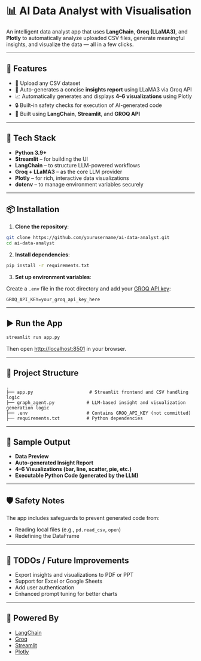 # 📊 AI Data Analyst with Visualisation

An intelligent data analyst app that uses **LangChain**, **Groq (LLaMA3)**, and **Plotly** to automatically analyze uploaded CSV files, generate meaningful insights, and visualize the data — all in a few clicks.

---

## 🚀 Features

* 📁 Upload any CSV dataset
* 🧠 Auto-generates a concise **insights report** using LLaMA3 via Groq API
* 📈 Automatically generates and displays **4–6 visualizations** using Plotly
* 🔒 Built-in safety checks for execution of AI-generated code
* 💬 Built using **LangChain**, **Streamlit**, and **GROQ API**

---

## 🧰 Tech Stack

* **Python 3.9+**
* **Streamlit** – for building the UI
* **LangChain** – to structure LLM-powered workflows
* **Groq + LLaMA3** – as the core LLM provider
* **Plotly** – for rich, interactive data visualizations
* **dotenv** – to manage environment variables securely

---

## 📦 Installation

1. **Clone the repository**:

```bash
git clone https://github.com/yourusername/ai-data-analyst.git
cd ai-data-analyst
```

2. **Install dependencies**:

```bash
pip install -r requirements.txt
```

3. **Set up environment variables**:

Create a `.env` file in the root directory and add your [GROQ API key](https://console.groq.com/):

```env
GROQ_API_KEY=your_groq_api_key_here
```

---

## ▶️ Run the App

```bash
streamlit run app.py
```

Then open [http://localhost:8501](http://localhost:8501) in your browser.

---

## 📂 Project Structure

```
.
├── app.py                     # Streamlit frontend and CSV handling logic
├── graph_agent.py            # LLM-based insight and visualization generation logic
├── .env                      # Contains GROQ_API_KEY (not committed)
├── requirements.txt          # Python dependencies
```

---

## 📸 Sample Output

* **Data Preview**
* **Auto-generated Insight Report**
* **4–6 Visualizations (bar, line, scatter, pie, etc.)**
* **Executable Python Code (generated by the LLM)**

---

## 🛡️ Safety Notes

The app includes safeguards to prevent generated code from:

* Reading local files (e.g., `pd.read_csv`, `open`)
* Redefining the DataFrame

---

## 📌 TODOs / Future Improvements

* Export insights and visualizations to PDF or PPT
* Support for Excel or Google Sheets
* Add user authentication
* Enhanced prompt tuning for better charts

---

## 🧠 Powered By

* [LangChain](https://www.langchain.com/)
* [Groq](https://groq.com/)
* [Streamlit](https://streamlit.io/)
* [Plotly](https://plotly.com/python/)
